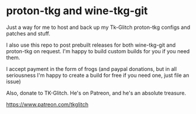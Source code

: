 # proton-tkg and wine-tkg-git
Just a way for me to host and back up my Tk-Glitch proton-tkg configs and patches and stuff. 

I also use this repo to post prebuilt releases for both wine-tkg-git and proton-tkg on request. I'm happy to build custom builds for you if you need them. 

I accept payment in the form of frogs (and paypal donations, but in all seriousness I'm happy to create a build for free if you need one, just file an issue)

Also, donate to TK-Glitch. He's on Patreon, and he's an absolute treasure. 

https://www.patreon.com/tkglitch
